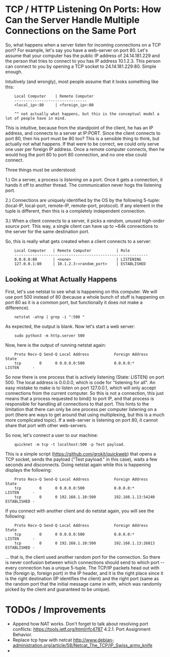 # TCP / HTTP Listening On Ports: How Can the Server Handle Multiple Connections on the Same Port

So, what happens when a server listen for incoming connections on a TCP port? For example, let's say you have a web-server on port 80. Let's assume that your computer has the public IP address of 24.14.181.229 and the person that tries to connect to you has IP address 10.1.2.3. This person can connect to you by opening a TCP socket to 24.14.181.229:80. Simple enough.

Intuitively (and wrongly), most people assume that it looks something like this:

        Local Computer    | Remote Computer
        --------------------------------
        <local_ip>:80     | <foreign_ip>:80

        ^^ not actually what happens, but this is the conceptual model a lot of people have in mind.

This is intuitive, because from the standpoint of the client, he has an IP address, and connects to a server at IP:PORT. Since the client connects to port 80, then his port must be 80 too? This is a sensible thing to think, but actually not what happens. If that were to be correct, we could only serve one user per foreign IP address. Once a remote computer connects, then he would hog the port 80 to port 80 connection, and no one else could connect. 

Three things must be understood:

1.) On a server, a process is _listening_ on a port. Once it gets a connection, it hands it off to another thread. The communication never hogs the listening port. 

2.) Connections are uniquely identified by the OS by the following 5-tuple: (local-IP, local-port, remote-IP, remote-port, protocol). If any element in the tuple is different, then this is a completely independent connection.

3.) When a client connects to a server, it picks a _random, unused high-order source port_. This way, a single client can have up to ~64k connections to the server for the same destination port.

So, this is really what gets created when a client connects to a server:

        Local Computer   | Remote Computer           | Role
        -----------------------------------------------------------
        0.0.0.0:80       | <none>                    | LISTENING
        127.0.0.1:80     | 10.1.2.3:<random_port>    | ESTABLISHED

## Looking at What Actually Happens

First, let's use netstat to see what is happening on this computer. We will use port 500 instead of 80 (because a whole bunch of stuff is happening on port 80 as it is a common port, but functionally it does not make a difference).

        netstat -atnp | grep -i ":500 "

As expected, the output is blank. Now let's start a web server:

        sudo python3 -m http.server 500

Now, here is the output of running netstat again:

        Proto Recv-Q Send-Q Local Address           Foreign Address         State  
        tcp        0      0 0.0.0.0:500             0.0.0.0:*               LISTEN      - 

So now there is one process that is actively listening (State: LISTEN) on port 500. The local address is 0.0.0.0, which is code for "listening for all". An easy mistake to make is to listen on port 127.0.0.1, which will only accept connections from the current computer. So this is not a connection, this just means that a process requested to bind() to port IP, and that process is responsible for handling all connections to that port. This hints to the limitation that there can only be one process per computer listening on a port (there are ways to get around that using multiplexing, but this is a much more complicated topic). If a web-server is listening on port 80, it cannot share that port with other web-servers.

So now, let's connect a user to our machine:

        quicknet -m tcp -t localhost:500 -p Test payload.

This is a simple script (https://github.com/grokit/quickweb) that opens a TCP socket, sends the payload ("Test payload." in this case), waits a few seconds and disconnects. Doing netstat again while this is happening displays the following:

        Proto Recv-Q Send-Q Local Address           Foreign Address         State  
        tcp        0      0 0.0.0.0:500             0.0.0.0:*               LISTEN      -
        tcp        0      0 192.168.1.10:500        192.168.1.13:54240      ESTABLISHED -

If you connect with another client and do netstat again, you will see the following:

        Proto Recv-Q Send-Q Local Address           Foreign Address         State  
        tcp        0      0 0.0.0.0:500             0.0.0.0:*               LISTEN      -
        tcp        0      0 192.168.1.10:500        192.168.1.13:26813      ESTABLISHED -

... that is, the client used another random port for the connection. So there is never confusion between which connections should send to which port -- every connection has a unique 5-tuple. The TCP/IP packets head out with the (foreign ip, foreign port) in the IP header, and it is the right place since it is the right destination (IP identifies the client) and the right port (same as the random port that the initial message came in with, which was randomly picked by the client and guaranteed to be unique).

# TODOs / Improvements

- Append how NAT works. Don't forget to talk about resolving port conflicts: https://tools.ietf.org/html/rfc4787 4.2.1. Port Assignment Behavior.
- Replace tcp hpw with netcat http://www.debian-administration.org/article/58/Netcat_The_TCP/IP_Swiss_army_knife
- 
